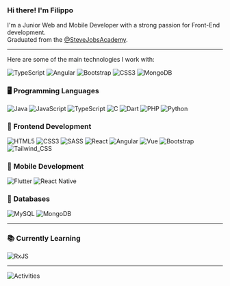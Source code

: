 ### Hi there! I'm Filippo 

I'm a Junior Web and Mobile Developer with a strong passion for Front-End development.  
Graduated from the [@SteveJobsAcademy](https://github.com/SteveJobsAcademy).

---

Here are some of the main technologies I work with:

![TypeScript](https://img.shields.io/badge/typescript-ffffff.svg?style=for-the-badge&logo=typescript&logoColor=000000)
![Angular](https://img.shields.io/badge/angular-ffffff.svg?style=for-the-badge&logo=angular&logoColor=000000)
![Bootstrap](https://img.shields.io/badge/-Bootstrap-ffffff.svg?style=for-the-badge&logo=bootstrap&logoColor=000000)
![CSS3](https://img.shields.io/badge/-CSS3-ffffff.svg?style=for-the-badge&logo=css3)
![MongoDB](https://img.shields.io/badge/MongoDB-ffffff?style=for-the-badge&logo=mongodb&logoColor=000000)

### 🖥️ **Programming Languages**  
![Java](https://img.shields.io/badge/-Java-ffffff?style=for-the-badge&logo=java&logoColor=000000)
![JavaScript](https://img.shields.io/badge/JavaScript-ffffff?style=for-the-badge&logo=javascript&logoColor=000000)
![TypeScript](https://img.shields.io/badge/TypeScript-ffffff?style=for-the-badge&logo=typescript&logoColor=000000)
![C](https://img.shields.io/badge/C-ffffff?style=for-the-badge&logo=c&logoColor=000000)
![Dart](https://img.shields.io/badge/dart-ffffff.svg?style=for-the-badge&logo=dart&logoColor=000000)
![PHP](https://img.shields.io/badge/PHP-ffffff?style=for-the-badge&logo=php&logoColor=000000)
![Python](https://img.shields.io/badge/Python-ffffff?style=for-the-badge&logo=python&logoColor=000000)

### 🎨 **Frontend Development**  
![HTML5](https://img.shields.io/badge/-HTML5-ffffff.svg?style=for-the-badge&logo=html5&logoColor=000000)
![CSS3](https://img.shields.io/badge/-CSS3-ffffff.svg?style=for-the-badge&logo=css3)
![SASS](https://img.shields.io/badge/Sass-ffffff?style=for-the-badge&logo=sass&logoColor=000000)
![React](https://img.shields.io/badge/React-ffffff?style=for-the-badge&logo=react&logoColor=000000)
![Angular](https://img.shields.io/badge/angular-ffffff.svg?style=for-the-badge&logo=angular&logoColor=000000)
![Vue](https://img.shields.io/badge/Vue.js-ffffff?style=for-the-badge&logo=vue.js&logoColor=000000)
![Bootstrap](https://img.shields.io/badge/-Bootstrap-ffffff.svg?style=for-the-badge&logo=bootstrap&logoColor=000000)
![Tailwind_CSS](https://img.shields.io/badge/Tailwind_CSS-ffffff?style=for-the-badge&logo=tailwind-css&logoColor=000000)

### 📱 **Mobile Development**  
![Flutter](https://img.shields.io/badge/Flutter-ffffff?style=for-the-badge&logo=flutter&logoColor=000000)
![React Native](https://img.shields.io/badge/React_Native-ffffff?style=for-the-badge&logo=react&logoColor=000000)

### 💾 **Databases**  
![MySQL](https://img.shields.io/badge/-MySQL-ffffff?style=for-the-badge&logo=mysql&logoColor=000000)
![MongoDB](https://img.shields.io/badge/MongoDB-ffffff?style=for-the-badge&logo=mongodb&logoColor=000000)

---

### 📚 **Currently Learning**  
![RxJS](https://img.shields.io/badge/-RxJS-ffffff?style=for-the-badge&logo=reactivex&logoColor=000000)

---

![Activities](https://github-profile-summary-cards.vercel.app/api/cards/profile-details?username=phileengblue&theme=graywhite)
